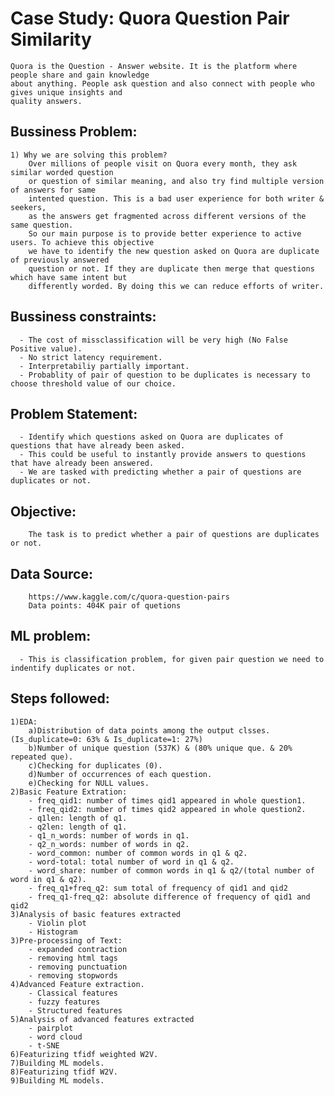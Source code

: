 # Case Study: Quora Question Pair Similarity
	Quora is the Question - Answer website. It is the platform where people share and gain knowledge 
	about anything. People ask question and also connect with people who gives unique insights and 
	quality answers.
	
## Bussiness Problem:
	1) Why we are solving this problem?
		Over millions of people visit on Quora every month, they ask similar worded question 
		or question of similar meaning, and also try find multiple version of answers for same 
		intented question. This is a bad user experience for both writer & seekers, 
		as the answers get fragmented across different versions of the same question.
		So our main purpose is to provide better experience to active users. To achieve this objective 
		we have to identify the new question asked on Quora are duplicate of previously answered 
		question or not. If they are duplicate then merge that questions which have same intent but 
		differently worded. By doing this we can reduce efforts of writer.
		
## Bussiness constraints:
	  - The cost of missclassification will be very high (No False Positive value).
	  - No strict latency requirement.
	  - Interpretabiliy partially important.
	  - Probablity of pair of question to be duplicates is necessary to choose threshold value of our choice.
	  
## Problem Statement:
	  - Identify which questions asked on Quora are duplicates of questions that have already been asked. 
	  - This could be useful to instantly provide answers to questions that have already been answered. 
	  - We are tasked with predicting whether a pair of questions are duplicates or not.
	
## Objective:
		The task is to predict whether a pair of questions are duplicates or not.

## Data Source: 
		https://www.kaggle.com/c/quora-question-pairs
		Data points: 404K pair of quetions

## ML problem:
	  - This is classification problem, for given pair question we need to indentify duplicates or not.

## Steps followed:
	1)EDA: 
		a)Distribution of data points among the output clsses.(Is_duplicate=0: 63% & Is_duplicate=1: 27%)
		b)Number of unique question (537K) & (80% unique que. & 20% repeated que).
		c)Checking for duplicates (0).
		d)Number of occurrences of each question.
		e)Checking for NULL values.
	2)Basic Feature Extration:
		- freq_qid1: number of times qid1 appeared in whole question1.
		- freq_qid2: number of times qid2 appeared in whole question2.
		- q1len: length of q1.
		- q2len: length of q1.
		- q1_n_words: number of words in q1.
		- q2_n_words: number of words in q2.
		- word_common: number of common words in q1 & q2.
		- word-total: total number of word in q1 & q2.
		- word_share: number of common words in q1 & q2/(total number of word in q1 & q2).
		- freq_q1+freq_q2: sum total of frequency of qid1 and qid2
		- freq_q1-freq_q2: absolute difference of frequency of qid1 and qid2 
	3)Analysis of basic features extracted
		- Violin plot
		- Histogram
	3)Pre-processing of Text:
		- expanded contraction
		- removing html tags
		- removing punctuation
		- removing stopwords
	4)Advanced Feature extraction.
		- Classical features
		- fuzzy features
		- Structured features
	5)Analysis of advanced features extracted
		- pairplot
		- word cloud
		- t-SNE
	6)Featurizing tfidf weighted W2V.
	7)Building ML models.
	8)Featurizing tfidf W2V.
	9)Building ML models.
